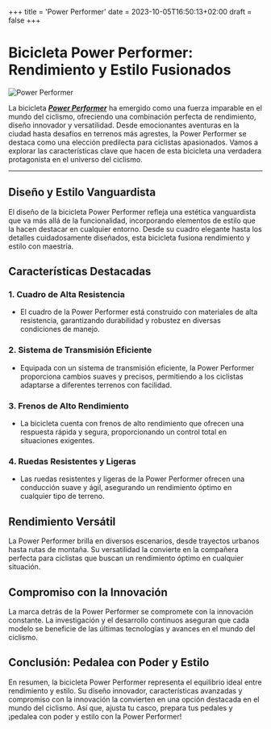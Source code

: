 +++
title = 'Power Performer'
date = 2023-10-05T16:50:13+02:00
draft = false
+++

# Bicicleta Power Performer: Rendimiento y Estilo Fusionados

![Power Performer](https://gtbicycles.com/cdn/shop/files/PowerPerformer_3Q_TRO.jpg)

La bicicleta [***Power Performer***](https://gtbicycles.com/collections/electric-lifestyle-bikes/products/power-performer?variant=46480934535465) ha emergido como una fuerza imparable en el mundo del ciclismo, ofreciendo una combinación perfecta de rendimiento, diseño innovador y versatilidad. Desde emocionantes aventuras en la ciudad hasta desafíos en terrenos más agrestes, la Power Performer se destaca como una elección predilecta para ciclistas apasionados. Vamos a explorar las características clave que hacen de esta bicicleta una verdadera protagonista en el universo del ciclismo.

* * *

## Diseño y Estilo Vanguardista

El diseño de la bicicleta Power Performer refleja una estética vanguardista que va más allá de la funcionalidad, incorporando elementos de estilo que la hacen destacar en cualquier entorno. Desde su cuadro elegante hasta los detalles cuidadosamente diseñados, esta bicicleta fusiona rendimiento y estilo con maestría.

## Características Destacadas

### 1. **Cuadro de Alta Resistencia**
   - El cuadro de la Power Performer está construido con materiales de alta resistencia, garantizando durabilidad y robustez en diversas condiciones de manejo.

### 2. **Sistema de Transmisión Eficiente**
   - Equipada con un sistema de transmisión eficiente, la Power Performer proporciona cambios suaves y precisos, permitiendo a los ciclistas adaptarse a diferentes terrenos con facilidad.

### 3. **Frenos de Alto Rendimiento**
   - La bicicleta cuenta con frenos de alto rendimiento que ofrecen una respuesta rápida y segura, proporcionando un control total en situaciones exigentes.

### 4. **Ruedas Resistentes y Ligeras**
   - Las ruedas resistentes y ligeras de la Power Performer ofrecen una conducción suave y ágil, asegurando un rendimiento óptimo en cualquier tipo de terreno.

## Rendimiento Versátil

La Power Performer brilla en diversos escenarios, desde trayectos urbanos hasta rutas de montaña. Su versatilidad la convierte en la compañera perfecta para ciclistas que buscan un rendimiento óptimo en cualquier situación.

## Compromiso con la Innovación

La marca detrás de la Power Performer se compromete con la innovación constante. La investigación y el desarrollo continuos aseguran que cada modelo se beneficie de las últimas tecnologías y avances en el mundo del ciclismo.

## Conclusión: Pedalea con Poder y Estilo

En resumen, la bicicleta Power Performer representa el equilibrio ideal entre rendimiento y estilo. Su diseño innovador, características avanzadas y compromiso con la innovación la convierten en una opción destacada en el mundo del ciclismo. Así que, ajusta tu casco, prepara tus pedales y ¡pedalea con poder y estilo con la Power Performer!
